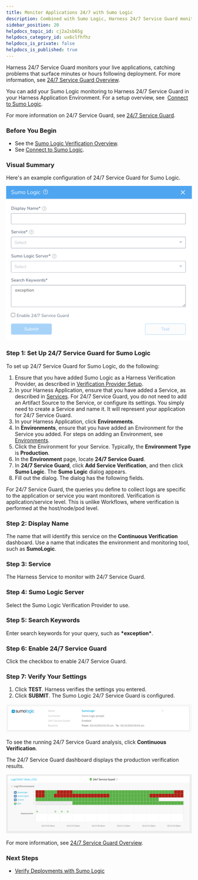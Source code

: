 ```yaml
---
title: Monitor Applications 24/7 with Sumo Logic
description: Combined with Sumo Logic, Harness 24/7 Service Guard monitors your live applications, catching problems that surface minutes or hours following deployment.
sidebar_position: 20
helpdocs_topic_id: cj2a2sb65g
helpdocs_category_id: ux6clfhfhz
helpdocs_is_private: false
helpdocs_is_published: true
---
```


Harness 24/7 Service Guard monitors your live applications, catching problems that surface minutes or hours following deployment. For more information, see [24/7 Service Guard Overview](../continuous-verification-overview/concepts-cv/24-7-service-guard-overview.md).

You can add your Sumo Logic monitoring to Harness 24/7 Service Guard in your Harness Application Environment. For a setup overview, see  [Connect to Sumo Logic](1-sumo-logic-connection-setup.md).

For more information on 24/7 Service Guard, see [24/7 Service Guard](https://docs.harness.io/article/l5ky4p140j-24-x-7-service-guard).

### Before You Begin

* See the [Sumo Logic Verification Overview](../continuous-verification-overview/concepts-cv/sumo-logic-verification-overview.md).
* See [Connect to Sumo Logic](1-sumo-logic-connection-setup.md).

### Visual Summary

Here's an example configuration of 24/7 Service Guard for Sumo Logic.

![](./static/2-24-7-service-guard-for-sumo-logic-18.png)

### Step 1: Set Up 24/7 Service Guard for Sumo Logic

To set up 24/7 Service Guard for Sumo Logic, do the following:

1. Ensure that you have added Sumo Logic as a Harness Verification Provider, as described in [Verification Provider Setup](#verification_provider_setup).
2. In your Harness Application, ensure that you have added a Service, as described in [Services](../../model-cd-pipeline/setup-services/service-configuration.md). For 24/7 Service Guard, you do not need to add an Artifact Source to the Service, or configure its settings. You simply need to create a Service and name it. It will represent your application for 24/7 Service Guard.
3. In your Harness Application, click **Environments**.
4. In **Environments**, ensure that you have added an Environment for the Service you added. For steps on adding an Environment, see [Environments](../../model-cd-pipeline/environments/environment-configuration.md).
5. Click the Environment for your Service. Typically, the **Environment Type** is **Production**.
6. In the **Environment** page, locate **24/7 Service Guard**.
7. In **24/7 Service Guard**, click **Add Service Verification**, and then click **Sumo Logic**. The **Sumo Logic** dialog appears.
8. Fill out the dialog. The dialog has the following fields.

For 24/7 Service Guard, the queries you define to collect logs are specific to the application or service you want monitored. Verification is application/service level. This is unlike Workflows, where verification is performed at the host/node/pod level.

### Step 2: Display Name

The name that will identify this service on the **Continuous Verification** dashboard. Use a name that indicates the environment and monitoring tool, such as **SumoLogic**.

### Step 3: Service

The Harness Service to monitor with 24/7 Service Guard.

### Step 4: Sumo Logic Server

Select the Sumo Logic Verification Provider to use.

### Step 5: Search Keywords

Enter search keywords for your query, such as **\*exception\***.

### Step 6: Enable 24/7 Service Guard

Click the checkbox to enable 24/7 Service Guard.

### Step 7: Verify Your Settings

1. Click **TEST**. Harness verifies the settings you entered.
2. Click **SUBMIT**. The Sumo Logic 24/7 Service Guard is configured.

![](./static/2-24-7-service-guard-for-sumo-logic-19.png)

To see the running 24/7 Service Guard analysis, click **Continuous Verification**.

The 24/7 Service Guard dashboard displays the production verification results.

![](./static/2-24-7-service-guard-for-sumo-logic-20.png)

 For more information, see [24/7 Service Guard Overview](../continuous-verification-overview/concepts-cv/24-7-service-guard-overview.md).

### Next Steps

* [Verify Deployments with Sumo Logic](3-verify-deployments-with-sumo-logic.md)

